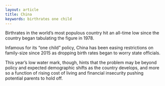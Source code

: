 ```yaml
---
layout: article
title: China
keywords: birthrates one child
---
```


Birthrates in the world’s most populous country hit an all-time low since the country began tabulating the figure in 1978.

Infamous for its “one child” policy, China has been easing restrictions on family-size since 2015 as dropping birth rates began to worry state officials.

This year’s low water mark, though, hints that the problem may be beyond policy and expected demographic shifts as the country develops, and more so a function of rising cost of living and financial insecurity pushing potential parents to hold off.
